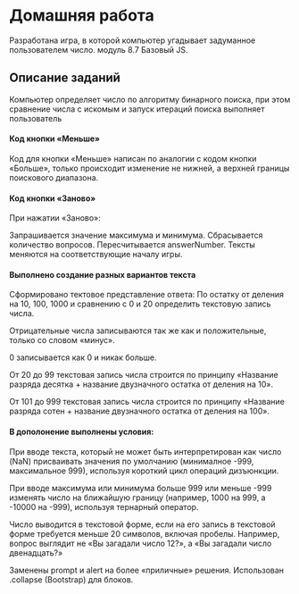 # Домашняя работа

Разработана игра, в которой компьютер угадывает задуманное пользователем число. модуль 8.7 Базовый JS.


## Описание заданий
Компьютер определяет число по алгоритму бинарного поиска, при этом сравнение числа с искомым и запуск итераций поиска выполняет пользователь

#### Код кнопки «Меньше»
Код для кнопки «Меньше» написан по аналогии с кодом кнопки «Больше», только происходит изменение не нижней, а верхней границы поискового диапазона.

#### Код кнопки «Заново»
При нажатии «Заново»:

Запрашивается значение максимума и минимума.
Сбрасывается количество вопросов.
Пересчитывается answerNumber.
Тексты меняются на соответствующие началу игры.

#### Выполнено создание разных вариантов текста

Сформировано тектовое представление ответа:
По остатку от деления на 10, 100, 1000 и сравнению с 0 и 20 определить текстовую запись числа.

Отрицательные числа записываются так же как и положительные, только со словом «минус».

0 записывается как 0 и никак больше.

От 20 до 99 текстовая запись числа строится по принципу «Название разряда десятка + название двузначного остатка от деления на 10».

От 101 до 999 текстовая запись числа строится по принципу «Название разряда сотен + название двузначного остатка от деления на 100».
#### В дополонение выполнены условия:
При вводе текста, который не может быть интерпретирован как число (NaN) присваивать значения по умолчанию (минималное -999, максимальное 999), используя короткий цикл операций дизъюнкции.

При вводе максимума или минимума больше 999 или меньше -999 изменять число на ближайшую границу (например, 1000 на 999, а -10000 на -999), используя тернарный оператор.

Число выводится в текстовой форме, если на его запись в текстовой форме требуется меньше 20 символов, включая пробелы. Например, вопрос выглядит не «Вы загадали число 12?», а «Вы загадали число двенадцать?»

Заменены prompt и alert на более «приличные» решения. Использован .collapse (Bootstrap) для блоков.